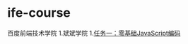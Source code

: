 # ife-course
百度前端技术学院
1.斌斌学院
  1.[任务一：零基础JavaScript编码](https://github.com/qqqqianjin/IFE-2017/blob/master/bb-javascript/javascript1.html)
